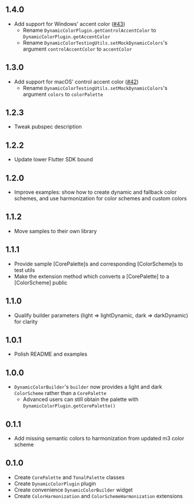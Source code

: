 ## 1.4.0
- Add support for Windows' accent color ([#43](https://github.com/material-foundation/material-dynamic-color-flutter/pull/43))
  - Rename `DynamicColorPlugin.getControlAccentColor` to `DynamicColorPlugin.getAccentColor`
  - Rename `DynamicColorTestingUtils.setMockDynamicColors`'s argument `controlAccentColor` to `accentColor`

## 1.3.0

- Add support for macOS' control accent color ([#42](https://github.com/material-foundation/material-dynamic-color-flutter/pull/42))
  - Rename `DynamicColorTestingUtils.setMockDynamicColors`'s argument `colors` to `colorPalette`

## 1.2.3

- Tweak pubspec description

## 1.2.2

- Update lower Flutter SDK bound

## 1.2.0

- Improve examples: show how to create dynamic and fallback color schemes, and use harmonization for color schemes and custom colors

## 1.1.2

- Move samples to their own library

## 1.1.1

- Provide sample [CorePalette]s and corresponding [ColorScheme]s to test utils
- Make the extension method which converts a [CorePalette] to a [ColorScheme] public

## 1.1.0

- Qualify builder parameters (light => lightDynamic, dark => darkDynamic) for clarity

## 1.0.1

- Polish README and examples

## 1.0.0

- `DynamicColorBuilder`'s `builder` now provides a light and dark `ColorScheme` rather than a `CorePalette`
  - Advanced users can still obtain the palette with `DynamicColorPlugin.getCorePalette()`

## 0.1.1

- Add missing semantic colors to harmonization from updated m3 color scheme

## 0.1.0

- Create `CorePalette` and `TonalPalette` classes
- Create `DynamicColorPlugin` plugin
- Create convenience `DynamicColorBuilder` widget
- Create `ColorHarmonization` and `ColorSchemeHarmonization` extensions
